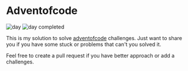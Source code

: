 # Adventofcode

![day](https://img.shields.io/badge/day%20📅-22-blue)
![day completed](https://img.shields.io/badge/days%20completed-4-red)

This is my solution to solve [adventofcode](https://adventofcode.com/) challenges. Just want to share you if you have some stuck or problems that can't you solved it.

Feel free to create a pull request if you have better approach or add a challenges.
